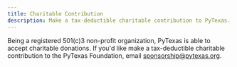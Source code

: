 ```yaml
---
title: Charitable Contribution
description: Make a tax-deductible charitable contribution to PyTexas.
---
```


Being a registered 501(c)3 non-profit organization, PyTexas is able to accept charitable donations. If you'd like make a tax-deductible charitable contribution to the PyTexas Foundation, email [sponsorship@pytexas.org](mailto:sponsorship@pytexas.org).